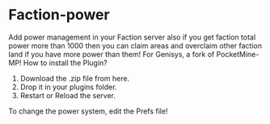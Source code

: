 # Faction-power
Add power management in your Faction server also if you get faction total power more than 1000 then you can claim areas and overclaim other faction land if you have more power than them! For Genisys, a fork of PocketMine-MP!
How to install the Plugin?
1) Download the .zip file from here.
2) Drop it in your plugins folder.
3) Restart or Reload the server.

To change the power system, edit the Prefs file!
